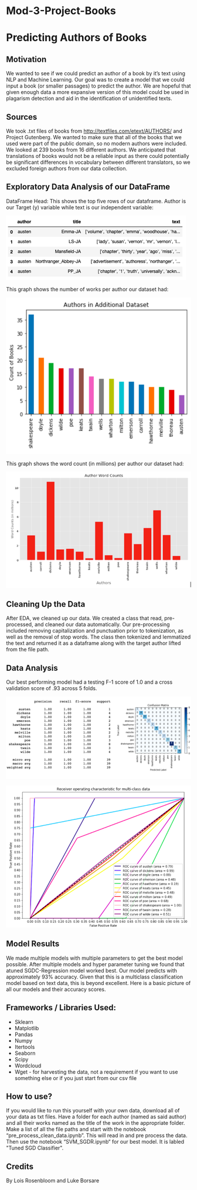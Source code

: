 # Mod-3-Project-Books

# Predicting Authors of Books

## Motivation
We wanted to see if we could predict an author of a book by it’s text using NLP and Machine Learning. Our goal was to create a model that we could input a book (or smaller passages) to predict the author.  We are hopeful that given enough data a more expansive version of this model could be used in plagarism detection and aid in the identification of unidentified texts.
## Sources
We took .txt files of books from http://textfiles.com/etext/AUTHORS/ and Project Gutenberg. We wanted to make sure that all of the books that we used were part of the public domain, so no modern authors were included. We looked at 239 books from 16 different authors. We anticipated that translations of books would not be a reliable input as there could potentially be significant differences in vocabulary between different translators, so we excluded foreign authors from our data collection.
## Exploratory Data Analysis of our DataFrame
DataFrame Head: This shows the top five rows of our dataframe. Author is our Target (y) variable while text is our independent variable: 

![image of dataframe head](/Screen%20Shot%202019-03-29%20at%2011.23.03%20AM.png)

This graph shows the number of works per author our dataset had:

![image of graph of work counts per author](/Screen%20Shot%202019-03-29%20at%201.11.14%20PM.png)

This graph shows the word count (in millions) per author our dataset had: 

![image of graph of word counts per author](/Screen%20Shot%202019-03-29%20at%201.10.31%20PM.png)

## Cleaning Up the Data
After EDA, we cleaned up our data. We created a class that read, pre-processed, and cleaned our data automatically. Our pre-processing included removing capitalization and punctuation prior to tokenization, as well as the removal of stop words. The class then tokenized and lemmatized the text and returned it as a dataframe along with the target author lifted from the file path.

## Data Analysis
Our best performing model had a testing F-1 score of 1.0 and a cross validation score of .93 across 5 folds.

![image of best model outcomes](/Screen%20Shot%202019-03-29%20at%201.12.01%20PM.png)

![image of AOC of best model](/Screen%20Shot%202019-03-29%20at%201.12.24%20PM.png)

## Model Results
We made multiple models with multiple parameters to get the best model possible. After multiple models and hyper parameter tuning we found that atuned SGDC-Regression model worked best. Our model predicts with approximately 93% accuracy. Given that this is a multiclass classification model based on text data, this is beyond excellent. Here is a basic picture of all our models and their accuracy scores. 

## Frameworks / Libraries Used:
- Sklearn
- Matplotlib
- Pandas
- Numpy
- Itertools
- Seaborn
- Scipy 
- Wordcloud
- Wget - for harvesting the data, not a requirement if you want to use something else or if you just start from our csv file

## How to use?
If you would like to run this yourself with your own data, download all of your data as txt files. Have a folder for each author (named as said author) and all their works named as the title of the work in the appropriate folder. Make a list of all the file paths and start with the notebook “pre_process_clean_data.ipynb”. This will read in and pre process the data.
Then use the notebook “SVM_SGDR.ipynb“ for our best model. It is labled "Tuned SGD Classifier".

## Credits
By Lois Rosenbloom and Luke Borsare
